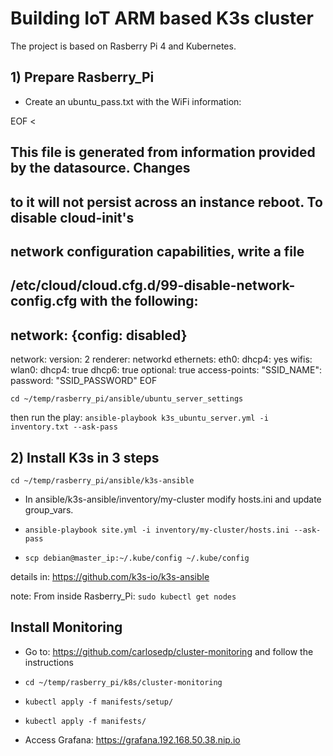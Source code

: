 # Building IoT ARM based K3s cluster

The project is based on Rasberry Pi 4 and Kubernetes.

## 1) Prepare Rasberry_Pi

- Create an ubuntu_pass.txt with the WiFi information:

EOF <

## This file is generated from information provided by the datasource.  Changes

## to it will not persist across an instance reboot.  To disable cloud-init's

## network configuration capabilities, write a file

## /etc/cloud/cloud.cfg.d/99-disable-network-config.cfg with the following:

## network: {config: disabled}

network:
  version: 2
  renderer: networkd
  ethernets:
    eth0:
      dhcp4: yes
  wifis:
    wlan0:
      dhcp4: true
      dhcp6: true
      optional: true
      access-points: 
        "SSID_NAME":
          password: "SSID_PASSWORD"
EOF

```cd ~/temp/rasberry_pi/ansible/ubuntu_server_settings```

then run the play: ```ansible-playbook k3s_ubuntu_server.yml -i inventory.txt --ask-pass```

## 2) Install K3s in 3 steps

```cd ~/temp/rasberry_pi/ansible/k3s-ansible```

- In ansible/k3s-ansible/inventory/my-cluster modify hosts.ini and update group_vars.

- ```ansible-playbook site.yml -i inventory/my-cluster/hosts.ini --ask-pass```

- ```scp debian@master_ip:~/.kube/config ~/.kube/config```

details in: <https://github.com/k3s-io/k3s-ansible>

note: From inside Rasberry_Pi: ```sudo kubectl get nodes```

## Install Monitoring

- Go to: <https://github.com/carlosedp/cluster-monitoring> and follow the instructions

- ```cd ~/temp/rasberry_pi/k8s/cluster-monitoring```

- ```kubectl apply -f manifests/setup/```
- ```kubectl apply -f manifests/```

- Access Grafana: <https://grafana.192.168.50.38.nip.io>
